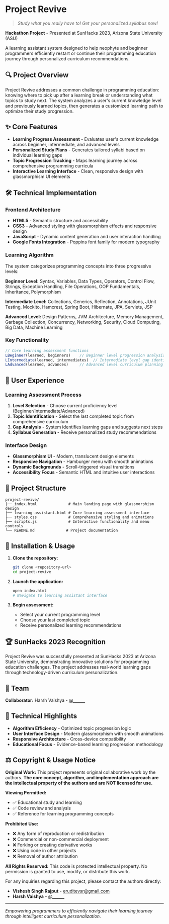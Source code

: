 # Project Revive

> *Study what you really have to! Get your personalized syllabus now!*

**Hackathon Project** - Presented at SunHacks 2023, Arizona State University (ASU)

A learning assistant system designed to help neophyte and beginner programmers efficiently restart or continue their programming education journey through personalized curriculum recommendations.

## 🔍 Project Overview

Project Revive addresses a common challenge in programming education: knowing where to pick up after a learning break or understanding what topics to study next. The system analyzes a user's current knowledge level and previously learned topics, then generates a customized learning path to optimize their study progression.

## ✨ Core Features

- **Learning Progress Assessment** - Evaluates user's current knowledge across beginner, intermediate, and advanced levels
- **Personalized Study Plans** - Generates tailored syllabi based on individual learning gaps
- **Topic Progression Tracking** - Maps learning journey across comprehensive programming curricula
- **Interactive Learning Interface** - Clean, responsive design with glassmorphism UI elements

## 🛠️ Technical Implementation

### Frontend Architecture
- **HTML5** - Semantic structure and accessibility
- **CSS3** - Advanced styling with glassmorphism effects and responsive design
- **JavaScript** - Dynamic content generation and user interaction handling
- **Google Fonts Integration** - Poppins font family for modern typography

### Learning Algorithm
The system categorizes programming concepts into three progressive levels:

**Beginner Level:** Syntax, Variables, Data Types, Operators, Control Flow, Strings, Exception Handling, File Operations, OOP Fundamentals, Inheritance, Polymorphism

**Intermediate Level:** Collections, Generics, Reflection, Annotations, JUnit Testing, Mockito, Hamcrest, Spring Boot, Hibernate, JPA, Servlets, JSP

**Advanced Level:** Design Patterns, JVM Architecture, Memory Management, Garbage Collection, Concurrency, Networking, Security, Cloud Computing, Big Data, Machine Learning

### Key Functionality
```javascript
// Core learning assessment functions
LBeginner(learned, beginners)    // Beginner level progression analysis
LIntermediate(learned, intermediates)  // Intermediate level gap identification  
LAdvanced(learned, advances)     // Advanced level curriculum planning
```

## 🎯 User Experience

### Learning Assessment Process
1. **Level Selection** - Choose current proficiency level (Beginner/Intermediate/Advanced)
2. **Topic Identification** - Select the last completed topic from comprehensive curriculum
3. **Gap Analysis** - System identifies learning gaps and suggests next steps
4. **Syllabus Generation** - Receive personalized study recommendations

### Interface Design
- **Glassmorphism UI** - Modern, translucent design elements
- **Responsive Navigation** - Hamburger menu with smooth animations
- **Dynamic Backgrounds** - Scroll-triggered visual transitions
- **Accessibility Focus** - Semantic HTML and intuitive user interactions

## 📁 Project Structure

```
project-revive/
├── index.html              # Main landing page with glassmorphism design
├── learning-assistant.html # Core learning assessment interface
├── styles.css              # Comprehensive styling and animations
├── scripts.js              # Interactive functionality and menu controls
└── README.md              # Project documentation
```

## 🚀 Installation & Usage

1. **Clone the repository:**
   ```bash
   git clone <repository-url>
   cd project-revive
   ```

2. **Launch the application:**
   ```bash
   open index.html
   # Navigate to learning assistant interface
   ```

3. **Begin assessment:**
   - Select your current programming level
   - Choose your last completed topic
   - Receive personalized learning recommendations

## 🏆 SunHacks 2023 Recognition

Project Revive was successfully presented at SunHacks 2023 at Arizona State University, demonstrating innovative solutions for programming education challenges. The project addresses real-world learning gaps through technology-driven curriculum personalization.

## 👥 Team

**Collaborator:** Harsh Vaishya - [@______](https://github.com/______)

## 🎨 Technical Highlights

- **Algorithm Efficiency** - Optimized topic progression logic
- **User Interface Design** - Modern glassmorphism with smooth animations
- **Responsive Architecture** - Cross-device compatibility
- **Educational Focus** - Evidence-based learning progression methodology

## ⚖️ Copyright & Usage Notice

**Original Work:** This project represents original collaborative work by the authors. **The core concept, algorithm, and implementation approach are the intellectual property of the authors and are NOT licensed for use.**

**Viewing Permitted:**
- ✅ Educational study and learning
- ✅ Code review and analysis
- ✅ Reference for learning programming concepts

**Prohibited Use:**
- ❌ Any form of reproduction or redistribution
- ❌ Commercial or non-commercial deployment
- ❌ Forking or creating derivative works
- ❌ Using code in other projects
- ❌ Removal of author attribution

**All Rights Reserved:** This code is protected intellectual property. No permission is granted to use, modify, or distribute this work.

For any inquiries regarding this project, please contact the authors directly:
- **Vishesh Singh Rajput** - [eruditevsr@gmail.com](mailto:eruditevsr@gmail.com)
- **Harsh Vaishya** - [@______](https://github.com/______)

---

*Empowering programmers to efficiently navigate their learning journey through intelligent curriculum personalization.*
